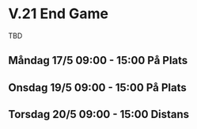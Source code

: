 # V.21 End Game

TBD

## Måndag 17/5 09:00 - 15:00 På Plats


## Onsdag 19/5 09:00 - 15:00 På Plats


## Torsdag 20/5 09:00 - 15:00 Distans
